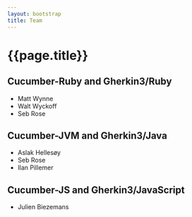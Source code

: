 ```yaml
---
layout: bootstrap
title: Team
---
```

# {{page.title}}

## Cucumber-Ruby and Gherkin3/Ruby
* Matt Wynne
* Walt Wyckoff
* Seb Rose

## Cucumber-JVM and Gherkin3/Java
* Aslak Hellesøy
* Seb Rose
* Ilan Pillemer

## Cucumber-JS and Gherkin3/JavaScript
* Julien Biezemans
